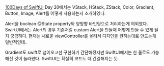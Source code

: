[100Days of SwiftUI](https://www.hackingwithswift.com/100/swiftui) Day 20에서는
VStack, HStack, ZStack, Color, Gradient, Button, Image, Alert를 
어떻게 사용하는지 소개하였다.

Alert을 boolean @State property와 양방향 바인딩으로 처리하는게 의외였다.
SwirtUI에서는 Alert의 경우 기존처럼 custom Alert을 만들때 어떻게 만들 수 있게 될지 궁금하다. 
현재는 새로운 viewController를 올려서 디자인을 원하는대로 만드는게 일반적인데..

Gradient도 swift로 넘어오고선 구현하기 간단해졌지만 SwiftUI에서는 한 줄로도 가능해진 것이
놀라웠다. SwiftUI는 확실히 코드도 더 간결해지는 듯.